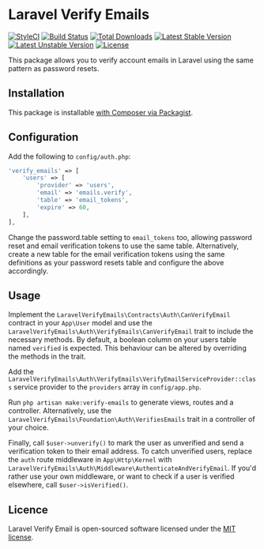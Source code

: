 # Laravel Verify Emails

[![StyleCI](https://styleci.io/repos/48846764/shield?style=flat)](https://styleci.io/repos/48846764)
[![Build Status](https://travis-ci.org/tjbp/laravel-verify-emails.svg)](https://travis-ci.org/tjbp/laravel-verify-emails)
[![Total Downloads](https://poser.pugx.org/tjbp/laravel-verify-emails/d/total.svg)](https://packagist.org/packages/tjbp/laravel-verify-emails)
[![Latest Stable Version](https://poser.pugx.org/tjbp/laravel-verify-emails/v/stable.svg)](https://packagist.org/packages/tjbp/laravel-verify-emails)
[![Latest Unstable Version](https://poser.pugx.org/tjbp/laravel-verify-emails/v/unstable.svg)](https://packagist.org/packages/tjbp/laravel-verify-emails)
[![License](https://poser.pugx.org/tjbp/laravel-verify-emails/license.svg)](https://packagist.org/packages/tjbp/laravel-verify-emails)

This package allows you to verify account emails in Laravel using the same pattern as password resets.

## Installation

This package is installable [with Composer via Packagist](https://packagist.org/packages/tjbp/laravel-verify-emails).

## Configuration

Add the following to `config/auth.php`:

```php
'verify_emails' => [
    'users' => [
        'provider' => 'users',
        'email' => 'emails.verify',
        'table' => 'email_tokens',
        'expire' => 60,
    ],
],
```

Change the password.table setting to `email_tokens` too, allowing password reset and email verification tokens to use the same table. Alternatively, create a new table for the email verification tokens using the same definitions as your password resets table and configure the above accordingly.

## Usage

Implement the `LaravelVerifyEmails\Contracts\Auth\CanVerifyEmail` contract in your `App\User` model and use the `LaravelVerifyEmails\Auth\VerifyEmails\CanVerifyEmail` trait to include the necessary methods. By default, a boolean column on your users table named `verified` is expected. This behaviour can be altered by overriding the methods in the trait.

Add the `LaravelVerifyEmails\Auth\VerifyEmails\VerifyEmailServiceProvider::class` service provider to the `providers` array in `config/app.php`.

Run `php artisan make:verify-emails` to generate views, routes and a controller. Alternatively, use the `LaravelVerifyEmails\Foundation\Auth\VerifiesEmails` trait in a controller of your choice.

Finally, call `$user->unverify()` to mark the user as unverified and send a verification token to their email address. To catch unverified users, replace the `auth` route middleware in `App\Http\Kernel` with `LaravelVerifyEmails\Auth\Middleware\AuthenticateAndVerifyEmail`. If you'd rather use your own middleware, or want to check if a user is verified elsewhere, call `$user->isVerified()`.

## Licence

Laravel Verify Email is open-sourced software licensed under the [MIT license](http://opensource.org/licenses/MIT).
